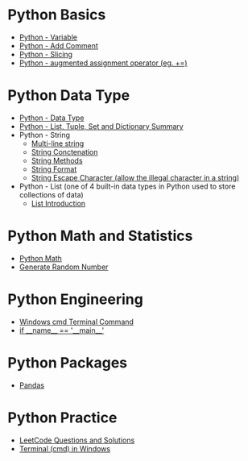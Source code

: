 
# Python Basics

 * [Python - Variable](https://github.com/yangshiteng/StatQuest-Study-Notes/blob/main/python/Variable.md)
 * [Python - Add Comment](https://github.com/yangshiteng/StatQuest-Study-Notes/blob/main/python/addcomment.md)
 * [Python - Slicing](https://github.com/yangshiteng/StatQuest-Study-Notes/blob/main/python/pythonslicing.md)
 * [Python - augmented assignment operator (eg. +=)](https://github.com/yangshiteng/StatQuest-Study-Notes/blob/main/python/augmented%20assignment%20operator.md)

# Python Data Type

* [Python - Data Type](https://github.com/yangshiteng/StatQuest-Study-Notes/blob/main/Notes/PythonCommonKnowledge.md)
* [Python - List, Tuple, Set and Dictionary Summary]()
* Python - String
  * [Multi-line string](https://github.com/yangshiteng/StatQuest-Study-Notes/blob/main/python/multi%20line%20string.md)
  * [String Conctenation](https://github.com/yangshiteng/StatQuest-Study-Notes/blob/main/python/string%20contact.md)
  * [String Methods](https://github.com/yangshiteng/StatQuest-Study-Notes/blob/main/python/string%20methods.md)
  * [String Format](https://github.com/yangshiteng/StatQuest-Study-Notes/blob/main/python/stringformat.md)
  * [String Escape Character (allow the illegal character in a string)](https://github.com/yangshiteng/StatQuest-Study-Notes/blob/main/python/escape%20character.md)
* Python - List (one of 4 built-in data types in Python used to store collections of data)
  * [List Introduction](https://github.com/yangshiteng/StatQuest-Study-Notes/blob/main/python/list%20introduction.md)


# Python Math and Statistics

* [Python Math](https://github.com/yangshiteng/StatQuest-Study-Notes/blob/main/python/math.md)
* [Generate Random Number](https://github.com/yangshiteng/StatQuest-Study-Notes/blob/main/python/Generate%20Random%20Number.md)

# Python Engineering

* [Windows cmd Terminal Command](https://github.com/yangshiteng/StatQuest-Study-Notes/blob/main/python/commoncommand.md)
* [if \_\_name__ == '\_\_main__'](https://github.com/yangshiteng/StatQuest-Study-Notes/blob/main/python/ifnamemain.md)

# Python Packages

* [Pandas](https://github.com/yangshiteng/StatQuest-Study-Notes/blob/main/Notes/pandas.md)

# Python Practice

* [LeetCode Questions and Solutions](https://github.com/yangshiteng/StatQuest-Study-Notes/blob/main/Notes/LeetCodeQuestions.md)
* [Terminal (cmd) in Windows](https://github.com/yangshiteng/StatQuest-Study-Notes/blob/main/Notes/pythonterminal.md)

